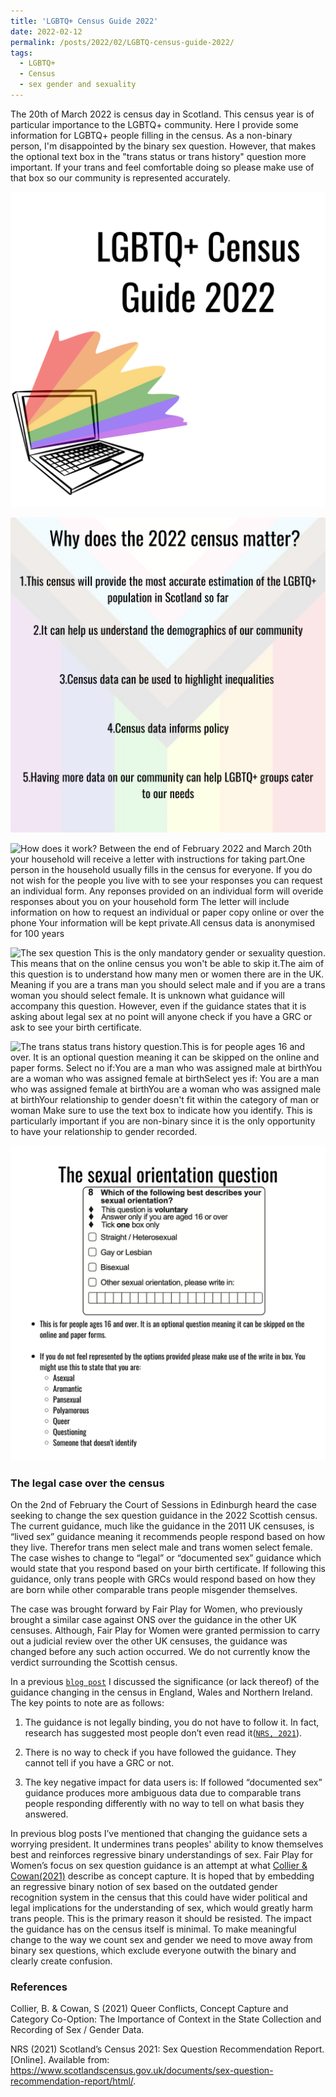 ```yaml
---
title: 'LGBTQ+ Census Guide 2022'
date: 2022-02-12
permalink: /posts/2022/02/LGBTQ-census-guide-2022/
tags:
  - LGBTQ+
  - Census 
  - sex gender and sexuality 
---
```

The 20th of March 2022 is census day in Scotland. This census year is of particular importance to the LGBTQ+ community. Here I provide some information for LGBTQ+ people filling in the census. As a non-binary person, I'm disappointed by the binary sex question. However, that makes the optional text box in the "trans status or trans history" question more important. If your trans and feel comfortable doing so please make use of that box so our community is represented accurately.

![](/images/1.png "LGBTQ+ Census Guide 2022")

![](/images/2.png "Why does the 2022 census matter? 1.This census will provide the most accurate estimation of the LGBTQ+ population in the UK so far 2.It can help us understand the demographics of our community 3.Census data can be used to highlight inequalities 4.Census data informs policy 5.Having more data on our community can help LGBTQ+ groups cater to our needs")

![](/images/3.png "How does it work? Between the end of February 2022 and March 20th your household will receive a letter with instructions for taking part.One person in the household usually fills in the census for everyone. If you do not wish for the people you live with to see your responses you can request an individual form. Any reponses provided on an individual form will overide responses about you on your household form The letter will include information on how to request an individual or paper copy online or over the phone Your information will be kept private.All census data is anonymised  for 100 years")

![](/images/4.png "The sex question This is the only mandatory gender or sexuality question. This means that on the online census you won't be able to skip it.The aim of this question is to understand how many men or women there are in the UK. Meaning if you are a trans man you should select male and if you are a trans woman you should select female. It is unknown what guidance will accompany this question. However, even if the guidance states that it is asking about legal sex at no point will anyone check if you have a GRC or ask to see your birth certificate.") 

![](/images/5.png "The trans status trans history question.This is for people ages 16 and over. It is an optional question meaning it can be skipped on the online and paper forms. Select no if:You are a man who was assigned male at birthYou are a woman who was assigned female at birthSelect yes if: You are a man who was assigned female at birthYou are a woman who was assigned male at birthYour relationship to gender doesn't fit within the category of man or woman Make sure to use the text box to indicate how you identify. This is particularly important if you are non-binary since it is the only opportunity to have your relationship to gender recorded.")

![](/images/6.png "The sexual orientation question This is for people ages 16 and over. It is an optional question meaning it can be skipped on the online and paper forms.If you do not feel represented by the options provided please make use of the write in box. You might use this to state that you are:Asexual Aromantic PansexualPolyamorous QueerQuestioningSomeone that doesn't identify ")

### The legal case over the census 

On the 2nd of February the Court of Sessions in Edinburgh heard the case seeking to change the sex question guidance in the 2022 Scottish census. The current guidance, much like the guidance in the 2011 UK censuses, is “lived sex” guidance meaning it recommends people respond based on how they live. Therefor trans men select male and trans women select female. The case wishes to change to “legal” or “documented sex” guidance which would state that you respond based on your birth certificate. If following this guidance, only trans people with GRCs would respond based on how they are born while other comparable trans people misgender themselves. 

The case was brought forward by Fair Play for Women, who previously brought a similar case against ONS over the guidance in the other UK censuses. Although, Fair Play for Women were granted permission to carry out a judicial review over the other UK censuses, the guidance was changed before any such action occurred. We do not currently know the verdict surrounding the Scottish census. 

In a previous [`blog post`](https://kenglish95.github.io/posts/2021/02/sex_question_guidance) I discussed the significance (or lack thereof) of the guidance changing in the census in England, Wales and Northern Ireland. The key points to note are as follows:

1. The guidance is not legally binding, you do not have to follow it. In fact, research has suggested most people don’t even read it([`NRS, 2021`](https://www.scotlandscensus.gov.uk/documents/sex-question-recommendation-report/html/)).

2. There is no way to check if you have followed the guidance. They cannot tell if you have a GRC or not. 

3. The key negative impact for data users is: If followed “documented sex” guidance produces more ambiguous data due to comparable trans people responding differently with no way to tell on what basis they answered. 

In previous blog posts I’ve mentioned that changing the guidance sets a worrying president. It undermines trans peoples' ability to know themselves best and reinforces regressive binary understandings of sex. Fair Play for Women’s focus on sex question guidance is an attempt at what [Collier & Cowan(2021)](https://papers.ssrn.com/sol3/papers.cfm?abstract_id=3908495) describe as concept capture. It is hoped that by embedding an regressive binary notion of sex based on the outdated gender recognition system in the census that this could have wider political and legal implications for the understanding of sex, which would greatly harm trans people. This is the primary reason it should be resisted. The impact the guidance has on the census itself is minimal. To make meaningful change to the way we count sex and gender we need to move away from binary sex questions, which exclude everyone outwith the binary and clearly create confusion. 

### References  
           
Collier, B. & Cowan, S (2021) Queer Conflicts, Concept Capture and Category Co-Option: The Importance of Context in the State Collection and Recording of Sex / Gender Data.

NRS (2021) Scotland’s Census 2021: Sex Question Recommendation Report. [Online]. Available from: https://www.scotlandscensus.gov.uk/documents/sex-question-recommendation-report/html/.
